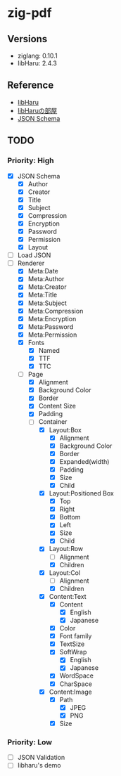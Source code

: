 # zig-pdf

## Versions

* ziglang: 0.10.1
* libHaru: 2.4.3

## Reference

* [libHaru](http://libharu.org/)
* [libHaruの部屋](http://www.t-net.ne.jp/~cyfis/libharu/)  
* [JSON Schema](https://json-schema.org/understanding-json-schema/)

## TODO

### Priority: High

- [x] JSON Schema
  - [x] Author
  - [x] Creator
  - [x] Title
  - [x] Subject
  - [x] Compression
  - [x] Encryption
  - [x] Password
  - [x] Permission
  - [x] Layout
- [ ] Load JSON
- [ ] Renderer
  - [x] Meta:Date
  - [x] Meta:Author
  - [x] Meta:Creator
  - [x] Meta:Title
  - [x] Meta:Subject
  - [x] Meta:Compression
  - [x] Meta:Encryption
  - [x] Meta:Password
  - [x] Meta:Permission
  - [x] Fonts
    - [x] Named
    - [x] TTF
    - [x] TTC
  - [ ] Page
    - [x] Alignment
    - [x] Background Color
    - [x] Border
    - [x] Content Size
    - [x] Padding
    - [ ] Container
      - [x] Layout:Box
        - [x] Alignment
        - [x] Background Color
        - [x] Border
        - [x] Expanded(width)
        - [x] Padding
        - [x] Size
        - [x] Child
      - [x] Layout:Positioned Box
        - [x] Top
        - [x] Right
        - [x] Bottom
        - [x] Left
        - [x] Size
        - [x] Child
      - [x] Layout:Row
        - [ ] Alignment
        - [x] Children
      - [x] Layout:Col
        - [ ] Alignment
        - [x] Children
      - [x] Content:Text
        - [x] Content
          - [x] English
          - [x] Japanese
        - [x] Color
        - [x] Font family
        - [x] TextSize
        - [x] SoftWrap
          - [x] English
          - [x] Japanese
        - [x] WordSpace
        - [x] CharSpace
      - [x] Content:Image
        - [x] Path
          - [x] JPEG
          - [x] PNG
        - [x] Size

### Priority: Low

- [ ] JSON Validation
- [ ] libharu's demo